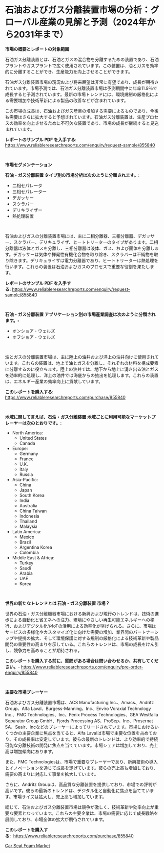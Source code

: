 <p><h1>石油およびガス分離装置市場の分析：グローバル産業の見解と予測（2024年から2031年まで）</h1></p><p><strong>市場の概要とレポートの対象範囲</strong></p>
<p><p>石油ガス分離装置とは、石油とガスの混合物を分離するための装置であり、石油プラントやガスプラントで広く使用されています。この装置は、油とガスを効率的に分離することができ、生産能力を向上させることができます。</p><p>石油ガス分離装置市場の現況および将来展望は非常に有望であり、成長が期待されています。市場予測では、石油ガス分離装置市場は予測期間中に年率11.9％で成長すると予測されています。最新の市場トレンドには、環境規制の厳格化による需要増加や技術革新による製品の改善などが含まれています。</p><p>この市場の成長は、石油およびガス産業の増加する需要によるものであり、今後も需要はさらに拡大すると予想されています。石油ガス分離装置は、生産プロセスの効率を向上させるために不可欠な装置であり、市場の成長が継続すると見込まれています。</p></p>
<p><strong>レポートのサンプル PDF を入手する:</strong> <a href="https://www.reliableresearchreports.com/enquiry/request-sample/855840">https://www.reliableresearchreports.com/enquiry/request-sample/855840</a></p>
<p>&nbsp;</p>
<p><strong>市場セグメンテーション</strong></p>
<p><strong>石油・ガス分離装置 タイプ別の市場分析は次のように分類されます。:</strong></p>
<p><ul><li>二相セパレータ</li><li>三相セパレーター</li><li>デガッサー</li><li>スクラバー</li><li>デリキライザー</li><li>熱処理装置</li></ul></p>
<p>&nbsp;</p>
<p><p>石油およびガスの分離装置市場には、主に二相分離器、三相分離器、デガッサー、スクラバー、デリキュライザ、ヒートトリーターのタイプがあります。二相分離器は液体とガスを分離し、三相分離器は液体、ガス、および固体を分離します。デガッサーは気体や揮発性有機化合物を取り除き、スクラバーは不純物を取り除きます。デリキュライザは電力分離器であり、ヒートトリーターは熱処理を行います。これらの装置は石油およびガスのプロセスで重要な役割を果たします。</p></p>
<p><strong>レポートのサンプル PDF を入手する:</strong>&nbsp;<a href="https://www.reliableresearchreports.com/enquiry/request-sample/855840">https://www.reliableresearchreports.com/enquiry/request-sample/855840</a></p>
<p>&nbsp;</p>
<p><strong> 石油・ガス分離装置 アプリケーション別の市場産業調査は次のように分類されます。:</strong></p>
<p><ul><li>オンショア・ウェルズ</li><li>オフショア・ウェルズ</li></ul></p>
<p>&nbsp;</p>
<p><p>油とガスの分離装置市場は、主に陸上の油井および洋上の油井向けに使用されています。これらの装置は、地上で油とガスを分離し、それぞれの材料を構成要素に分離するのに役立ちます。陸上の油井では、地下から地上に湧き出る油とガスを効率的に処理し、洋上の油井では海底からの抽出を処理します。これらの装置は、エネルギー産業の効率向上に貢献しています。</p></p>
<p><strong>このレポートを購入する:</strong>&nbsp; <a href="https://www.reliableresearchreports.com/purchase/855840">https://www.reliableresearchreports.com/purchase/855840</a></p>
<p>&nbsp;</p>
<p><strong>地域に関して言えば、石油・ガス分離装置 地域ごとに利用可能なマーケットプレーヤーは次のとおりです。:</strong></p>
<p><ul>
    <li>
        North America:
        <ul>
            <li>United States</li>
            <li>Canada</li>
        </ul>
    </li>
    <li>
        Europe:
        <ul>
            <li>Germany</li>
            <li>France</li>
            <li>U.K.</li>
            <li>Italy</li>
            <li>Russia</li>
        </ul>
    </li>
    <li>
        Asia-Pacific:
        <ul>
            <li>China</li>
            <li>Japan</li>
            <li>South Korea</li>
            <li>India</li>
            <li>Australia</li>
            <li>China Taiwan</li>
            <li>Indonesia</li>
            <li>Thailand</li>
            <li>Malaysia</li>
        </ul>
    </li>
    <li>
        Latin America:
        <ul>
            <li>Mexico</li>
            <li>Brazil</li>
            <li>Argentina Korea</li>
            <li>Colombia</li>
        </ul>
    </li>
    <li>
        Middle East & Africa:
        <ul>
            <li>Turkey</li>
            <li>Saudi</li>
            <li>Arabia</li>
            <li>UAE</li>
            <li>Korea</li>
        </ul>
    </li>
    </ul></p>
<p>&nbsp;</p>
<p><strong>世界の新たなトレンドとは 石油・ガス分離装置 市場？</strong></p>
<p><p>世界の石油・ガス分離機器市場における新興および現行のトレンドは、技術の進歩による自動化と省エネへの注力、環境にやさしい再生可能エネルギーへの移行、およびデジタル化やIoTの活用による効率化が挙げられる。さらに、市場はサービスの多様化やカスタマイズ化に向けた需要の増加、業界間のパートナーシップや提携の拡大、そして環境保護に対する規制の厳格化による技術革新や製品開発の重要性の高まりを示している。これらのトレンドは、市場の成長をけん引し、競争力を高めることが期待される。</p></p>
<p><strong>このレポートを購入する前に、質問がある場合は問い合わせるか、共有してください。</strong>- <a href="https://www.reliableresearchreports.com/enquiry/pre-order-enquiry/855840">https://www.reliableresearchreports.com/enquiry/pre-order-enquiry/855840</a></p>
<p>&nbsp;</p>
<p><strong>主要な市場プレーヤー</strong></p>
<p><p>石油およびガス分離装置市場は、ACS Manufacturing Inc.、Amacs、Andritz Group、Alfa Laval、Burgess-Manning、Inc、Enviro Voraxial Technology Inc.、FMC Technologies、Inc、Fenix Process Technologies、GEA Westfalia Separator Group GmbH、Fjords Processing AS、ProSep、Inc、Prosernat SA、Seair、Incなどのプレーヤーによってリードされています。市場におけるいくつかの主要企業に焦点を当てると、Alfa Lavalは市場で主要な位置を占めており、その成長率は安定しています。彼らの最新のトレンドは、より効率的で持続可能な分離技術の開発に焦点を当てています。市場シェアは増加しており、売上高は増加傾向にあります。</p><p>また、FMC Technologiesは、市場で重要なプレーヤーであり、新興技術の導入とイノベーションを通じて成長を遂げています。彼らの売上高も増加しており、需要の高まりに対応して事業を拡大しています。</p><p>さらに、Andritz Groupは、高品質な分離装置を提供しており、市場での評判が高いです。彼らの最新のトレンドは、デジタル化と自動化に焦点を当てています。市場サイズは拡大し、売上高も増加しています。</p><p>総じて、石油およびガス分離装置市場は競争が激しく、技術革新や効率向上が重要な要素となっています。これらの主要企業は、市場の需要に応じて成長戦略を展開しており、市場全体の拡大が期待されています。</p></p>
<p><strong>このレポートを購入する:</strong>&nbsp;&nbsp;<a href="https://www.reliableresearchreports.com/purchase/855840">https://www.reliableresearchreports.com/purchase/855840</a></p>
<p><p><a href="https://metal-farmhouse-e95.notion.site/Car-Seat-Foam-Market-Size-Growth-Outlook-from-2024-to-2031-projecting-at-Market-s-Trends-Analysis--e5bffa2464114adfaa034d3c7bc457ad">Car Seat Foam Market</a></p></p>